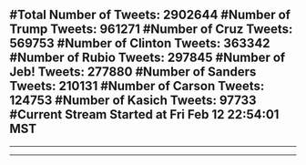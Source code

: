 #Total Number of Tweets: 2902644 
#Number of Trump Tweets: 961271
#Number of Cruz Tweets: 569753
#Number of Clinton Tweets: 363342
#Number of Rubio Tweets: 297845
#Number of Jeb! Tweets: 277880
#Number of Sanders Tweets: 210131
#Number of Carson Tweets: 124753
#Number of Kasich Tweets: 97733
#Current Stream Started at Fri Feb 12 22:54:01 MST
---
---
---
